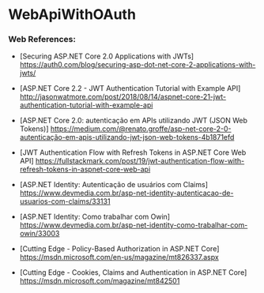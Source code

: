 # WebApiWithOAuth

### Web References:

* [Securing ASP.NET Core 2.0 Applications with JWTs]
https://auth0.com/blog/securing-asp-dot-net-core-2-applications-with-jwts/

* [ASP.NET Core 2.2 - JWT Authentication Tutorial with Example API]
http://jasonwatmore.com/post/2018/08/14/aspnet-core-21-jwt-authentication-tutorial-with-example-api

* [ASP.NET Core 2.0: autenticação em APIs utilizando JWT (JSON Web Tokens)] 
https://medium.com/@renato.groffe/asp-net-core-2-0-autenticação-em-apis-utilizando-jwt-json-web-tokens-4b1871efd

* [JWT Authentication Flow with Refresh Tokens in ASP.NET Core Web API] 
https://fullstackmark.com/post/19/jwt-authentication-flow-with-refresh-tokens-in-aspnet-core-web-api

* [ASP.NET Identity: Autenticação de usuários com Claims] 
https://www.devmedia.com.br/asp-net-identity-autenticacao-de-usuarios-com-claims/33131

* [ASP.NET Identity: Como trabalhar com Owin] 
https://www.devmedia.com.br/asp-net-identity-como-trabalhar-com-owin/33003

* [Cutting Edge - Policy-Based Authorization in ASP.NET Core]
https://msdn.microsoft.com/en-us/magazine/mt826337.aspx

* [Cutting Edge - Cookies, Claims and Authentication in ASP.NET Core]
https://msdn.microsoft.com/magazine/mt842501
